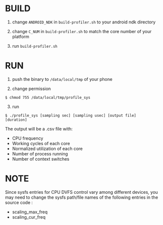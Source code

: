 BUILD
=====

1. change `ANDROID_NDK` in `build-profiler.sh` to your android ndk directory

2. change `C_NUM` in `build-profiler.sh` to match the core number of your platform

3. run `build-profiler.sh`

RUN
===

1. push the binary to `/data/local/tmp` of your phone

2. change permission
```
$ chmod 755 /data/local/tmp/profile_sys
```

3. run
```
$ ./profile_sys [sampling sec] [sampling usec] [output file] [duration]

```
The output will be a .csv file with:
- CPU frequency
- Working cycles of each core
- Normalized utilization of each core
- Number of process running
- Number of context switches


NOTE
====

Since sysfs entries for CPU DVFS control vary among different devices, you may need to change the sysfs path/file names of the following entries in the source code :

- scaling_max_freq
- scaling_cur_freq



